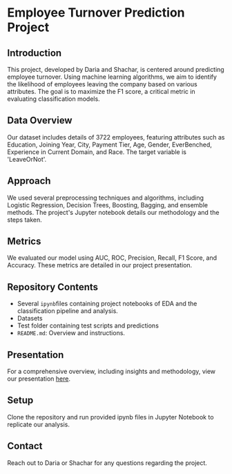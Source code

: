 # Employee Turnover Prediction Project

## Introduction
This project, developed by Daria and Shachar, is centered around predicting employee turnover. Using machine learning algorithms, we aim to identify the likelihood of employees leaving the company based on various attributes. The goal is to maximize the F1 score, a critical metric in evaluating classification models.

## Data Overview
Our dataset includes details of 3722 employees, featuring attributes such as Education, Joining Year, City, Payment Tier, Age, Gender, EverBenched, Experience in Current Domain, and Race. The target variable is 'LeaveOrNot'.

## Approach
We used several preprocessing techniques and algorithms, including Logistic Regression, Decision Trees, Boosting, Bagging, and ensemble methods. The project's Jupyter notebook details our methodology and the steps taken.

## Metrics
We evaluated our model using AUC, ROC, Precision, Recall, F1 Score, and Accuracy. These metrics are detailed in our project presentation.

## Repository Contents
- Several `ipynb`files containing project notebooks of EDA and the classification pipeline and analysis.
- Datasets
- Test folder containing test scripts and predictions
- `README.md`: Overview and instructions.

## Presentation
For a comprehensive overview, including insights and methodology, view our presentation [here](https://docs.google.com/presentation/d/1gbakBaKoN0VFEwnvXYcfun850_0qvFWNaIIUydcWLcg/edit?userstoinvite=shahar9492@gmail.com&sharingaction=manageaccess&role=writer#slide=id.p).

## Setup
Clone the repository and run provided ipynb files in Jupyter Notebook to replicate our analysis.

## Contact
Reach out to Daria or Shachar for any questions regarding the project.
